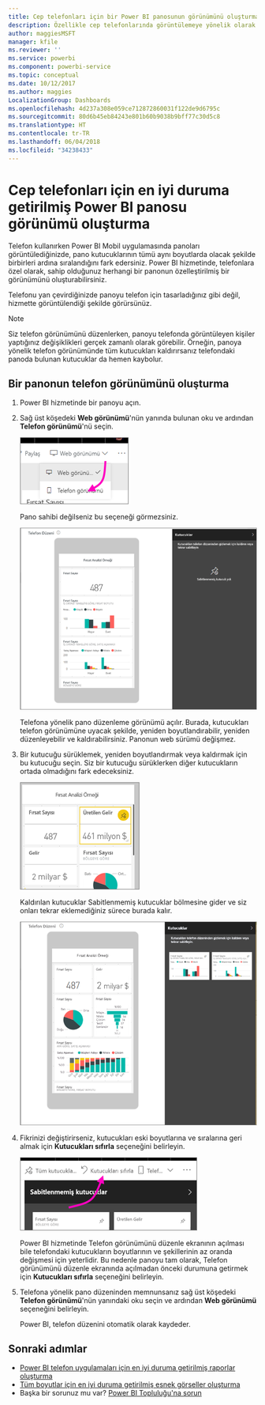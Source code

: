 ```yaml
---
title: Cep telefonları için bir Power BI panosunun görünümünü oluşturma
description: Özellikle cep telefonlarında görüntülemeye yönelik olarak Power BI hizmetindeki bir panonun özelleştirilmiş bir görünümünü oluşturmayı öğrenin.
author: maggiesMSFT
manager: kfile
ms.reviewer: ''
ms.service: powerbi
ms.component: powerbi-service
ms.topic: conceptual
ms.date: 10/12/2017
ms.author: maggies
LocalizationGroup: Dashboards
ms.openlocfilehash: 4d237a308e059ce712872860031f122de9d6795c
ms.sourcegitcommit: 80d6b45eb84243e801b60b9038b9bff77c30d5c8
ms.translationtype: HT
ms.contentlocale: tr-TR
ms.lasthandoff: 06/04/2018
ms.locfileid: "34238433"
---
```

# <a name="create-a-view-of-a-power-bi-dashboard-optimized-for-mobile-phones"></a>Cep telefonları için en iyi duruma getirilmiş Power BI panosu görünümü oluşturma
Telefon kullanırken Power BI Mobil uygulamasında panoları görüntülediğinizde, pano kutucuklarının tümü aynı boyutlarda olacak şekilde birbirleri ardına sıralandığını fark edersiniz. Power BI hizmetinde, telefonlara özel olarak, sahip olduğunuz herhangi bir panonun özelleştirilmiş bir görünümünü oluşturabilirsiniz.

Telefonu yan çevirdiğinizde panoyu telefon için tasarladığınız gibi değil, hizmette görüntülendiği şekilde görürsünüz.

> [!NOTE]
> Siz telefon görünümünü düzenlerken, panoyu telefonda görüntüleyen kişiler yaptığınız değişiklikleri gerçek zamanlı olarak görebilir. Örneğin, panoya yönelik telefon görünümünde tüm kutucukları kaldırırsanız telefondaki panoda bulunan kutucuklar da hemen kaybolur. 
> 
> 

## <a name="create-a-phone-view-of-a-dashboard"></a>Bir panonun telefon görünümünü oluşturma
1. Power BI hizmetinde bir panoyu açın.
2. Sağ üst köşedeki **Web görünümü**'nün yanında bulunan oku ve ardından **Telefon görünümü**'nü seçin.

    ![](media/service-create-dashboard-mobile-phone-view/power-bi-service-phone-view-dashboard.png)

    Pano sahibi değilseniz bu seçeneği görmezsiniz.

    ![](media/service-create-dashboard-mobile-phone-view/power-bi-mobile-edit-phone-view-canvas.png)

    Telefona yönelik pano düzenleme görünümü açılır. Burada, kutucukları telefon görünümüne uyacak şekilde, yeniden boyutlandırabilir, yeniden düzenleyebilir ve kaldırabilirsiniz. Panonun web sürümü değişmez.


1. Bir kutucuğu sürüklemek, yeniden boyutlandırmak veya kaldırmak için bu kutucuğu seçin. Siz bir kutucuğu sürüklerken diğer kutucukların ortada olmadığını fark edeceksiniz.
   
    ![](media/service-create-dashboard-mobile-phone-view/power-bi-unpin-tile-phone-dashboard.png)
   
    Kaldırılan kutucuklar Sabitlenmemiş kutucuklar bölmesine gider ve siz onları tekrar eklemediğiniz sürece burada kalır.
   
    ![](media/service-create-dashboard-mobile-phone-view/power-bi-mobile-edit-phone-view-post-edit.png)
2. Fikrinizi değiştirirseniz, kutucukları eski boyutlarına ve sıralarına geri almak için **Kutucukları sıfırla** seçeneğini belirleyin.
   
    ![](media/service-create-dashboard-mobile-phone-view/power-bi-service-phone-view-reset-tiles.png)
   
    Power BI hizmetinde Telefon görünümünü düzenle ekranının açılması bile telefondaki kutucukların boyutlarının ve şekillerinin az oranda değişmesi için yeterlidir. Bu nedenle panoyu tam olarak, Telefon görünümünü düzenle ekranında açılmadan önceki durumuna getirmek için **Kutucukları sıfırla** seçeneğini belirleyin.
3. Telefona yönelik pano düzeninden memnunsanız sağ üst köşedeki **Telefon görünümü**'nün yanındaki oku seçin ve ardından **Web görünümü** seçeneğini belirleyin.
   
    Power BI, telefon düzenini otomatik olarak kaydeder.

## <a name="next-steps"></a>Sonraki adımlar
* [Power BI telefon uygulamaları için en iyi duruma getirilmiş raporlar oluşturma](desktop-create-phone-report.md)
* [Tüm boyutlar için en iyi duruma getirilmiş esnek görseller oluşturma](desktop-create-responsive-visuals.md)
* Başka bir sorunuz mu var? [Power BI Topluluğu'na sorun](http://community.powerbi.com/)

